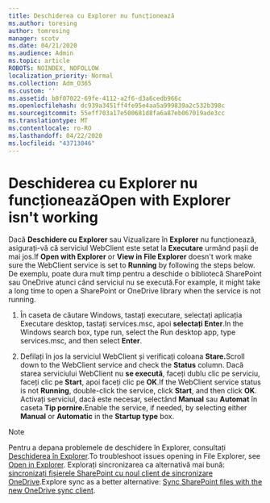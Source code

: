 ```yaml
---
title: Deschiderea cu Explorer nu funcționează
ms.author: toresing
author: tomresing
manager: scotv
ms.date: 04/21/2020
ms.audience: Admin
ms.topic: article
ROBOTS: NOINDEX, NOFOLLOW
localization_priority: Normal
ms.collection: Adm_O365
ms.custom: ''
ms.assetid: b8f07022-69fe-4112-a2f6-d3a6cedb966c
ms.openlocfilehash: dc939a3451ff4fe95e4aa5a999839a2c532b398c
ms.sourcegitcommit: 55eff703a17e500681d8fa6a87eb067019ade3cc
ms.translationtype: MT
ms.contentlocale: ro-RO
ms.lasthandoff: 04/22/2020
ms.locfileid: "43713046"
---
```

# <a name="open-with-explorer-isnt-working"></a><span data-ttu-id="756d1-102">Deschiderea cu Explorer nu funcționează</span><span class="sxs-lookup"><span data-stu-id="756d1-102">Open with Explorer isn't working</span></span>

<span data-ttu-id="756d1-103">Dacă **Deschidere cu Explorer** sau Vizualizare în **Explorer** nu funcționează, asigurați-vă că serviciul WebClient este setat la **Executare** urmând pașii de mai jos.</span><span class="sxs-lookup"><span data-stu-id="756d1-103">If **Open with Explorer** or **View in File Explorer** doesn't work make sure the WebClient service is set to **Running** by following the steps below.</span></span> <span data-ttu-id="756d1-104">De exemplu, poate dura mult timp pentru a deschide o bibliotecă SharePoint sau OneDrive atunci când serviciul nu se execută.</span><span class="sxs-lookup"><span data-stu-id="756d1-104">For example, it might take a long time to open a SharePoint or OneDrive library when the service is not running.</span></span> 
  
1. <span data-ttu-id="756d1-105">În caseta de căutare Windows, tastați executare, selectați aplicația Executare desktop, tastați services.msc, apoi **selectați Enter**.</span><span class="sxs-lookup"><span data-stu-id="756d1-105">In the Windows search box, type run, select the Run desktop app, type services.msc, and then select **Enter**.</span></span>
    
2. <span data-ttu-id="756d1-106">Defilați în jos la serviciul WebClient și verificați coloana **Stare.**</span><span class="sxs-lookup"><span data-stu-id="756d1-106">Scroll down to the WebClient service and check the **Status** column.</span></span> <span data-ttu-id="756d1-107">Dacă starea serviciului WebClient nu **se execută**, faceți dublu clic pe serviciu, faceți clic pe **Start**, apoi faceți clic pe **OK**.</span><span class="sxs-lookup"><span data-stu-id="756d1-107">If the WebClient service status is not **Running**, double-click the service, click **Start**, and then click **OK**.</span></span> <span data-ttu-id="756d1-108">Activați serviciul, dacă este necesar, selectând **Manual** sau **Automat** în caseta **Tip pornire.**</span><span class="sxs-lookup"><span data-stu-id="756d1-108">Enable the service, if needed, by selecting either **Manual** or **Automatic** in the **Startup type** box.</span></span> 
    
> [!NOTE]
> <span data-ttu-id="756d1-109">Pentru a depana problemele de deschidere în Explorer, consultați [Deschiderea în Explorer](https://go.microsoft.com/fwlink/?linkid=871665).</span><span class="sxs-lookup"><span data-stu-id="756d1-109">To troubleshoot issues opening in File Explorer, see [Open in Explorer](https://go.microsoft.com/fwlink/?linkid=871665).</span></span> <span data-ttu-id="756d1-110">Explorați sincronizarea ca alternativă mai bună: [sincronizați fișierele SharePoint cu noul client de sincronizare OneDrive](https://go.microsoft.com/fwlink/?linkid=871666).</span><span class="sxs-lookup"><span data-stu-id="756d1-110">Explore sync as a better alternative: [Sync SharePoint files with the new OneDrive sync client](https://go.microsoft.com/fwlink/?linkid=871666).</span></span> 
  

